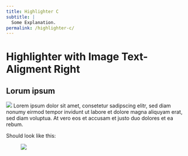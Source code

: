 ```yaml
---
title: Highlighter C
subtitle: |
  Some Explanation.
permalink: /highlighter-c/
---
```


# Highlighter with Image Text-Aligment Right

<div class="highlighter min-height25p">

## Lorum ipsum


<img src="https://www.bmbf.de/SiteGlobals/Frontend/Images/icons/_common/logo.svg;jsessionid=73771066A725D13D2D34C4D38E4A181D.live382?__blob=normal&v=3">
Lorem ipsum dolor sit amet, consetetur sadipscing elitr, sed diam nonumy eirmod tempor invidunt ut labore et dolore magna aliquyam erat, sed diam voluptua. At vero eos et accusam et justo duo dolores et ea rebum.

</div>

Should look like this:

<figure class="image">
  <img src="{{baseurl}}/assets/templates/highlighter-c.png">
</figure>
